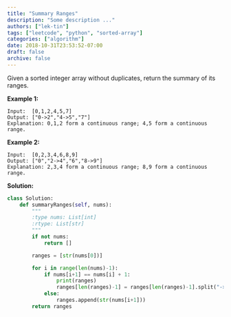 ```yaml
---
title: "Summary Ranges"
description: "Some description ..."
authors: ["lek-tin"]
tags: ["leetcode", "python", "sorted-array"]
categories: ["algorithm"]
date: 2018-10-31T23:53:52-07:00
draft: false
archive: false
---
```

Given a sorted integer array without duplicates, return the summary of its ranges.

**Example 1:**
```
Input:  [0,1,2,4,5,7]
Output: ["0->2","4->5","7"]
Explanation: 0,1,2 form a continuous range; 4,5 form a continuous range.
```
**Example 2:**
```
Input:  [0,2,3,4,6,8,9]
Output: ["0","2->4","6","8->9"]
Explanation: 2,3,4 form a continuous range; 8,9 form a continuous range.
```
**Solution:**
```python
class Solution:
    def summaryRanges(self, nums):
        """
        :type nums: List[int]
        :rtype: List[str]
        """
        if not nums:
            return []

        ranges = [str(nums[0])]

        for i in range(len(nums)-1):
            if nums[i+1] == nums[i] + 1:
                print(ranges)
                ranges[len(ranges)-1] = ranges[len(ranges)-1].split("->")[0] + "->" + str(nums[i+1])
            else:
                ranges.append(str(nums[i+1]))
        return ranges
```